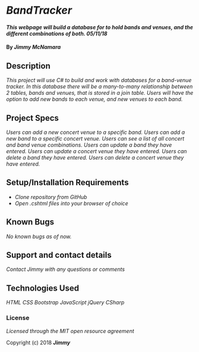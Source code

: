 # _BandTracker_

#### _This webpage will build a database for to hold bands and venues, and the different combinations of both. 05/11/18_

#### By _**Jimmy McNamara**_

## Description

_This project will use C# to build and work with databases for a band-venue tracker.  In this database there will be a many-to-many relationship between 2 tables, bands and venues, that is stored in a join table. Users will have the option to add new bands to each venue, and new venues to each band._

## Project Specs

<!-- _Webpage makes a valid connection with the database for each table._ -->
<!-- _Users can add a new concert venue._ -->
<!-- _Users can add a new band._ -->
<!-- _Webpage makes a connection with the join table with venue class._
_Webpage makes a connection with the join table with band class._ -->
_Users can add a new concert venue to a specific band._
_Users can add a new band to a specific concert venue._
_Users can see a list of all concert and band venue combinations._
_Users can update a band they have entered._
_Users can update a concert venue they have entered._
_Users can delete a band they have entered._
_Users can delete a concert venue they have entered._

## Setup/Installation Requirements

* _Clone repository from GitHub_
* _Open .cshtml files into your browser of choice_



## Known Bugs

_No known bugs as of now._

## Support and contact details

_Contact Jimmy with any questions or comments_

## Technologies Used

_HTML_
_CSS_
_Bootstrap_
_JavaScript_
_jQuery_
_CSharp_

### License

*Licensed through the MIT open resource agreement*

Copyright (c) 2018 **_Jimmy_**
